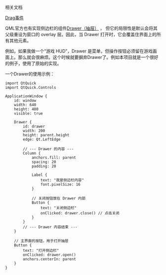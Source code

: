 相关文档

[Drag事件](https://github.com/FuZoe/Embedded-Development-NoteBook/blob/desktop/Qt/QML%20%26%20QtQuick/Qt%E6%8B%96%E6%94%BE/Drag.md)

QML官方也有实现侧边栏的组件[Drawer（抽屉）](https://doc.qt.io/qt-6/qml-qtquick-controls-drawer.html) ， 但它的局限性是默认会将其父级重设为窗口的 overlay 层。因此，当 Drawer 打开时，它会覆盖住界面上的所有其他元素。

例如，如果我做一个“游戏 HUD”，Drawer 是菜单，但操作按钮必须留在游戏画面上。那么就会很麻烦。这个时候就要摒弃Drawer了。例如本项目就是一个很好的例子，使用了原始的实现。

一个Drawer的使用示例：


    import QtQuick
    import QtQuick.Controls
    
    ApplicationWindow {
        id: window
        width: 640
        height: 480
        visible: true
    
        Drawer {
            id: drawer
            width: 200
            height: parent.height
            edge: Qt.LeftEdge
    
            // --- Drawer 的内容 ---
            Column {
                anchors.fill: parent
                spacing: 20
                padding: 20
    
                Label {
                    text: "我是侧边栏内容"
                    font.pixelSize: 16
                }
    
                // 关闭按钮放在 Drawer 内部
                Button {
                    text: "关闭侧边栏"
                    onClicked: drawer.close() // 点击关闭
                }
            }
            // --- Drawer 内容结束 ---
        }
    
        // 主界面的按钮，用于打开抽屉
        Button {
            text: "打开侧边栏"
            onClicked: drawer.open()
            anchors.centerIn: parent
        }
    }
